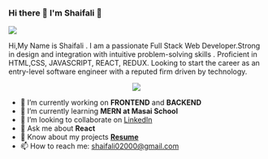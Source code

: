 ### Hi there 👋 I'm Shaifali 👩
<div margin="auto">
<img src="https://img.freepik.com/free-vector/young-tiny-girl-sitting-coding-via-laptop-computer-programmer-code-flat-vector-illustration-it-digital-technology_74855-8751.jpg?size=1026&ext=jpg&ga=GA1.2.1323011461.1676294460&semt=ais"/>
  </div>
<p>
Hi,My Name is Shaifali . I am a passionate Full Stack Web Developer.Strong in design and integration with intuitive problem-solving skills . Proficient in HTML,CSS, JAVASCRIPT, REACT, REDUX. Looking to start the career as an entry-level software engineer with a reputed firm driven by technology.
</p>
<div id="header" align="center">
  <img src="https://media1.giphy.com/media/26n7b7PjSOZJwVCmY/giphy.webp?cid=ecf05e4728f9ysbeeszug7wzirde5hz36pr3vx32pg62wp11&rid=giphy.webp&ct=g"/>
</div>


- 🔭 I’m currently working on **FRONTEND** and **BACKEND**
- 🌱 I’m currently learning **MERN at Masai School**
- 👯 I’m looking to collaborate on <a href="https://www.linkedin.com/in/shaifali-610a66249/">LinkedIn</a>
- 💬 Ask me about **React**
- 📄 Know about my projects **<a href="https://drive.google.com/file/d/1m-5h1Is4mNkilVLdVOFL7cg8Pegx4CkL/view?usp=share_link">Resume</a>**
- 📫 How to reach me: <a href="https://mail.google.com/mail/u/0/#compose=CllgCJlLWxqnrmcQxQrxWLMQslBnnpCmLCNFTgHLWjkxDTbKbdbvLxMCsPsGvMKQJTcZTDMFFVV">shaifali02000@gmail.com</a>


